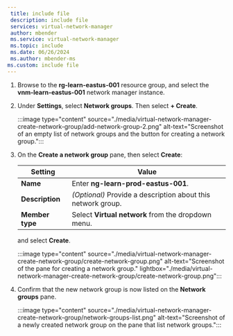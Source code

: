 ```yaml
---
 title: include file
 description: include file
 services: virtual-network-manager
 author: mbender
 ms.service: virtual-network-manager
 ms.topic: include
 ms.date: 06/26/2024
 ms.author: mbender-ms
ms.custom: include file
---
```


1. Browse to the **rg-learn-eastus-001** resource group, and select the **vnm-learn-eastus-001** network manager instance.

1. Under **Settings**, select **Network groups**. Then select **+ Create**.

    :::image type="content" source="./media/virtual-network-manager-create-network-group/add-network-group-2.png" alt-text="Screenshot of an empty list of network groups and the button for creating a network group.":::

1. On the **Create a network group** pane, then select **Create**:
   
   | **Setting** | **Value** |
    | --- | --- |
    | **Name** | Enter **ng-learn-prod-eastus-001**. |
    | **Description** | *(Optional)* Provide a description about this network group. |
    | **Member type** | Select **Virtual network** from the dropdown menu. |
    
    and select **Create**.

    :::image type="content" source="./media/virtual-network-manager-create-network-group/create-network-group.png" alt-text="Screenshot of the pane for creating a network group."  lightbox="./media/virtual-network-manager-create-network-group/create-network-group.png":::

2. Confirm that the new network group is now listed on the **Network groups** pane.

    :::image type="content" source="./media/virtual-network-manager-create-network-group/network-groups-list.png" alt-text="Screenshot of a newly created network group on the pane that list network groups.":::